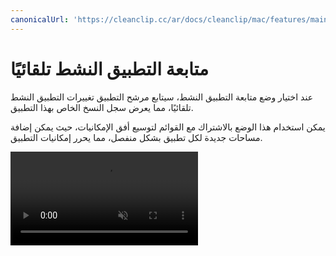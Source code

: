 ```yaml
---
canonicalUrl: 'https://cleanclip.cc/ar/docs/cleanclip/mac/features/main-window-follow-frontmost-app'
---
```


# متابعة التطبيق النشط تلقائيًا

عند اختيار وضع متابعة التطبيق النشط، سيتابع مرشح التطبيق تغييرات التطبيق النشط تلقائيًا، مما يعرض سجل النسخ الخاص بهذا التطبيق.

يمكن استخدام هذا الوضع بالاشتراك مع القوائم لتوسيع أفق الإمكانيات، حيث يمكن إضافة مساحات جديدة لكل تطبيق بشكل منفصل، مما يحرر إمكانيات التطبيق. 

<video autoplay muted loop>
    <source src="/ar/videos/followfrontmost_1080.mp4" type="video/mp4">
    <iframe src="/ar/videos/followfrontmost_1080.mp4" scrolling="no" border="0" frameborder="0" allow="autoplay; encrypted-media" allowfullscreen></iframe>
</video>